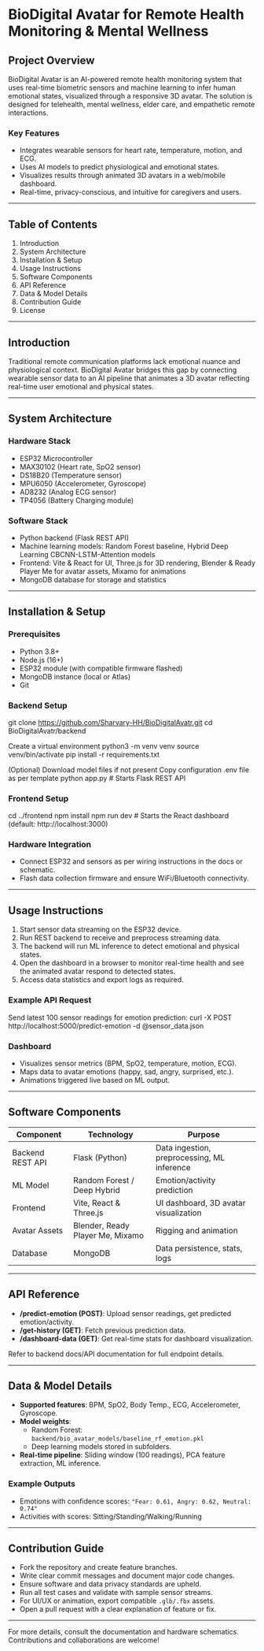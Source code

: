 # BioDigital Avatar for Remote Health Monitoring & Mental Wellness

## Project Overview
BioDigital Avatar is an AI-powered remote health monitoring system that uses real-time biometric sensors and machine learning to infer human emotional states, visualized through a responsive 3D avatar. The solution is designed for telehealth, mental wellness, elder care, and empathetic remote interactions.

### Key Features
- Integrates wearable sensors for heart rate, temperature, motion, and ECG.  
- Uses AI models to predict physiological and emotional states.  
- Visualizes results through animated 3D avatars in a web/mobile dashboard.  
- Real-time, privacy-conscious, and intuitive for caregivers and users.  

---

## Table of Contents
1. Introduction  
2. System Architecture  
3. Installation & Setup  
4. Usage Instructions  
5. Software Components  
6. API Reference  
7. Data & Model Details  
8. Contribution Guide  
9. License  

---

## Introduction
Traditional remote communication platforms lack emotional nuance and physiological context. BioDigital Avatar bridges this gap by connecting wearable sensor data to an AI pipeline that animates a 3D avatar reflecting real-time user emotional and physical states.

---

## System Architecture

### Hardware Stack
- ESP32 Microcontroller  
- MAX30102 (Heart rate, SpO2 sensor)  
- DS18B20 (Temperature sensor)  
- MPU6050 (Accelerometer, Gyroscope)  
- AD8232 (Analog ECG sensor)  
- TP4056 (Battery Charging module)  

### Software Stack
- Python backend (Flask REST API)  
- Machine learning models: Random Forest baseline, Hybrid Deep Learning CBCNN-LSTM-Attention models  
- Frontend: Vite & React for UI, Three.js for 3D rendering, Blender & Ready Player Me for avatar assets, Mixamo for animations  
- MongoDB database for storage and statistics  

---

## Installation & Setup

### Prerequisites
- Python 3.8+  
- Node.js (16+)  
- ESP32 module (with compatible firmware flashed)  
- MongoDB instance (local or Atlas)  
- Git  

### Backend Setup
git clone https://github.com/Sharvary-HH/BioDigitalAvatr.git
cd BioDigitalAvatr/backend

Create a virtual environment
python3 -m venv venv
source venv/bin/activate
pip install -r requirements.txt

(Optional) Download model files if not present
Copy configuration .env file as per template
python app.py # Starts Flask REST API


### Frontend Setup
cd ../frontend
npm install
npm run dev # Starts the React dashboard (default: http://localhost:3000)


### Hardware Integration
- Connect ESP32 and sensors as per wiring instructions in the docs or schematic.  
- Flash data collection firmware and ensure WiFi/Bluetooth connectivity.  

---

## Usage Instructions
1. Start sensor data streaming on the ESP32 device.  
2. Run REST backend to receive and preprocess streaming data.  
3. The backend will run ML inference to detect emotional and physical states.  
4. Open the dashboard in a browser to monitor real-time health and see the animated avatar respond to detected states.  
5. Access data statistics and export logs as required.  

### Example API Request
Send latest 100 sensor readings for emotion prediction:
curl -X POST http://localhost:5000/predict-emotion
-d @sensor_data.json


### Dashboard
- Visualizes sensor metrics (BPM, SpO2, temperature, motion, ECG).  
- Maps data to avatar emotions (happy, sad, angry, surprised, etc.).  
- Animations triggered live based on ML output.  

---

## Software Components

| Component       | Technology                 | Purpose                                    |
|-----------------|----------------------------|--------------------------------------------|
| Backend REST API| Flask (Python)             | Data ingestion, preprocessing, ML inference |
| ML Model        | Random Forest / Deep Hybrid| Emotion/activity prediction                 |
| Frontend        | Vite, React & Three.js     | UI dashboard, 3D avatar visualization       |
| Avatar Assets   | Blender, Ready Player Me, Mixamo | Rigging and animation                  |
| Database        | MongoDB                    | Data persistence, stats, logs               |

---

## API Reference
- **/predict-emotion (POST)**: Upload sensor readings, get predicted emotion/activity.  
- **/get-history (GET)**: Fetch previous prediction data.  
- **/dashboard-data (GET)**: Get real-time stats for dashboard visualization.  

Refer to backend docs/API documentation for full endpoint details.

---

## Data & Model Details
- **Supported features**: BPM, SpO2, Body Temp., ECG, Accelerometer, Gyroscope.  
- **Model weights**:  
  - Random Forest: `backend/bio_avatar_models/baseline_rf_emotion.pkl`  
  - Deep learning models stored in subfolders.  
- **Real-time pipeline**: Sliding window (100 readings), PCA feature extraction, ML inference.  

### Example Outputs
- Emotions with confidence scores: `"Fear: 0.61, Angry: 0.62, Neutral: 0.74"`  
- Activities with scores: Sitting/Standing/Walking/Running  

---

## Contribution Guide
- Fork the repository and create feature branches.  
- Write clear commit messages and document major code changes.  
- Ensure software and data privacy standards are upheld.  
- Run all test cases and validate with sample sensor streams.  
- For UI/UX or animation, export compatible `.glb/.fbx` assets.  
- Open a pull request with a clear explanation of feature or fix.  

---

For more details, consult the documentation and hardware schematics. Contributions and collaborations are welcome!  
